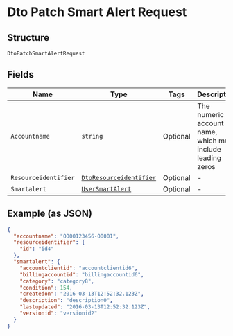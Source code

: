 
# Dto Patch Smart Alert Request

## Structure

`DtoPatchSmartAlertRequest`

## Fields

| Name | Type | Tags | Description |
|  --- | --- | --- | --- |
| `Accountname` | `string` | Optional | The numeric account name, which must include leading zeros |
| `Resourceidentifier` | [`DtoResourceidentifier`](../../doc/models/dto-resourceidentifier.md) | Optional | - |
| `Smartalert` | [`UserSmartAlert`](../../doc/models/user-smart-alert.md) | Optional | - |

## Example (as JSON)

```json
{
  "accountname": "0000123456-00001",
  "resourceidentifier": {
    "id": "id4"
  },
  "smartalert": {
    "accountclientid": "accountclientid6",
    "billingaccountid": "billingaccountid6",
    "category": "category8",
    "condition": 154,
    "createdon": "2016-03-13T12:52:32.123Z",
    "description": "description0",
    "lastupdated": "2016-03-13T12:52:32.123Z",
    "versionid": "versionid2"
  }
}
```

